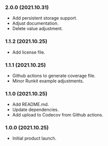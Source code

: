 ### 2.0.0 (2021.10.31)

* Add persistent storage support.
* Adjust documentation.
* Delete value adjustment.

### 1.1.2 (2021.10.25)

* Add license file.

### 1.1.1 (2021.10.25)

* Github actions to generate coverage file.
* Minor Runkit example adjustments.

### 1.1.0 (2021.10.25)

* Add README.md.
* Update dependencies.
* Add upload to Codecov from Github actions.

### 1.0.0 (2021.10.25)

* Initial product launch.
